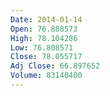```yaml
---
Date: 2014-01-14
Open: 76.888573
High: 78.104286
Low: 76.808571
Close: 78.055717
Adj Close: 66.897652
Volume: 83140400
---
```

